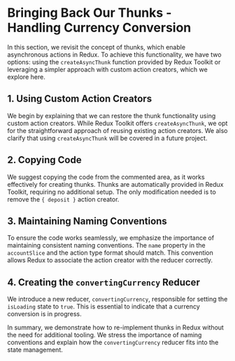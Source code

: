 # Bringing Back Our Thunks - Handling Currency Conversion

In this section, we revisit the concept of thunks, which enable asynchronous actions in Redux. To achieve this functionality, we have two options: using the `createAsyncThunk` function provided by Redux Toolkit or leveraging a simpler approach with custom action creators, which we explore here.

## 1. Using Custom Action Creators

We begin by explaining that we can restore the thunk functionality using custom action creators. While Redux Toolkit offers `createAsyncThunk`, we opt for the straightforward approach of reusing existing action creators. We also clarify that using `createAsyncThunk` will be covered in a future project.

## 2. Copying Code

We suggest copying the code from the commented area, as it works effectively for creating thunks. Thunks are automatically provided in Redux Toolkit, requiring no additional setup. The only modification needed is to remove the `{ deposit }` action creator.

## 3. Maintaining Naming Conventions

To ensure the code works seamlessly, we emphasize the importance of maintaining consistent naming conventions. The `name` property in the `accountSlice` and the action type format should match. This convention allows Redux to associate the action creator with the reducer correctly.

## 4. Creating the `convertingCurrency` Reducer

We introduce a new reducer, `convertingCurrency`, responsible for setting the `isLoading` state to `true`. This is essential to indicate that a currency conversion is in progress.

In summary, we demonstrate how to re-implement thunks in Redux without the need for additional tooling. We stress the importance of naming conventions and explain how the `convertingCurrency` reducer fits into the state management.
